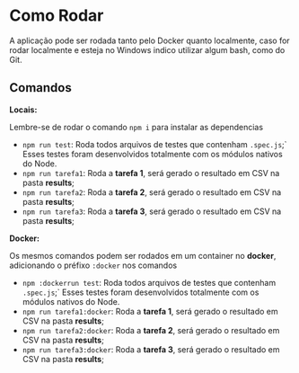 # Como Rodar

A aplicação pode ser rodada tanto pelo Docker quanto localmente, caso for rodar localmente e esteja no Windows indico utilizar algum bash, como do Git.

## Comandos
**Locais:**

Lembre-se de rodar o comando `npm i` para instalar as dependencias
- `npm run test`: Roda todos arquivos de testes que contenham `.spec.js`;`
    Esses testes foram desenvolvidos totalmente com os módulos nativos do Node.
- `npm run tarefa1`: Roda a **tarefa 1**, será gerado o resultado em CSV na pasta **results**;
- `npm run tarefa2`: Roda a **tarefa 2**, será gerado o resultado em CSV na pasta **results**;
- `npm run tarefa3`: Roda a **tarefa 3**, será gerado o resultado em CSV na pasta **results**;

**Docker:**

Os mesmos comandos podem ser rodados em um container no **docker**, adicionando o préfixo `:docker` nos comandos
- `npm :dockerrun test`: Roda todos arquivos de testes que contenham `.spec.js`;`
    Esses testes foram desenvolvidos totalmente com os módulos nativos do Node.
- `npm run tarefa1:docker`: Roda a **tarefa 1**, será gerado o resultado em CSV na pasta **results**;
- `npm run tarefa2:docker`: Roda a **tarefa 2**, será gerado o resultado em CSV na pasta **results**;
- `npm run tarefa3:docker`: Roda a **tarefa 3**, será gerado o resultado em CSV na pasta **results**;